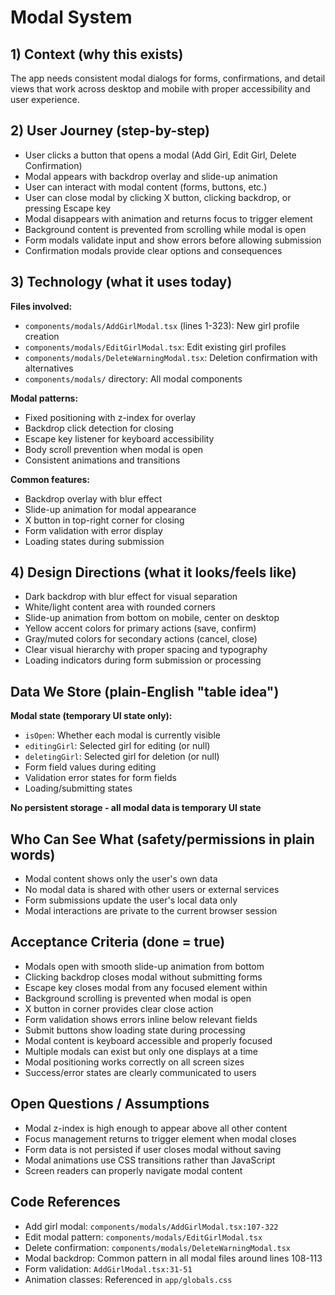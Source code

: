 # Modal System

## 1) Context (why this exists)
The app needs consistent modal dialogs for forms, confirmations, and detail views that work across desktop and mobile with proper accessibility and user experience.

## 2) User Journey (step-by-step)
- User clicks a button that opens a modal (Add Girl, Edit Girl, Delete Confirmation)
- Modal appears with backdrop overlay and slide-up animation
- User can interact with modal content (forms, buttons, etc.)
- User can close modal by clicking X button, clicking backdrop, or pressing Escape key
- Modal disappears with animation and returns focus to trigger element
- Background content is prevented from scrolling while modal is open
- Form modals validate input and show errors before allowing submission
- Confirmation modals provide clear options and consequences

## 3) Technology (what it uses today)
**Files involved:**
- `components/modals/AddGirlModal.tsx` (lines 1-323): New girl profile creation
- `components/modals/EditGirlModal.tsx`: Edit existing girl profiles
- `components/modals/DeleteWarningModal.tsx`: Deletion confirmation with alternatives
- `components/modals/` directory: All modal components

**Modal patterns:**
- Fixed positioning with z-index for overlay
- Backdrop click detection for closing
- Escape key listener for keyboard accessibility
- Body scroll prevention when modal is open
- Consistent animations and transitions

**Common features:**
- Backdrop overlay with blur effect
- Slide-up animation for modal appearance
- X button in top-right corner for closing
- Form validation with error display
- Loading states during submission

## 4) Design Directions (what it looks/feels like)
- Dark backdrop with blur effect for visual separation
- White/light content area with rounded corners
- Slide-up animation from bottom on mobile, center on desktop
- Yellow accent colors for primary actions (save, confirm)
- Gray/muted colors for secondary actions (cancel, close)
- Clear visual hierarchy with proper spacing and typography
- Loading indicators during form submission or processing

## Data We Store (plain-English "table idea")
**Modal state (temporary UI state only):**
- `isOpen`: Whether each modal is currently visible
- `editingGirl`: Selected girl for editing (or null)
- `deletingGirl`: Selected girl for deletion (or null)
- Form field values during editing
- Validation error states for form fields
- Loading/submitting states

**No persistent storage - all modal data is temporary UI state**

## Who Can See What (safety/permissions in plain words)
- Modal content shows only the user's own data
- No modal data is shared with other users or external services
- Form submissions update the user's local data only
- Modal interactions are private to the current browser session

## Acceptance Criteria (done = true)
- Modals open with smooth slide-up animation from bottom
- Clicking backdrop closes modal without submitting forms
- Escape key closes modal from any focused element within
- Background scrolling is prevented when modal is open
- X button in corner provides clear close action
- Form validation shows errors inline below relevant fields
- Submit buttons show loading state during processing
- Modal content is keyboard accessible and properly focused
- Multiple modals can exist but only one displays at a time
- Modal positioning works correctly on all screen sizes
- Success/error states are clearly communicated to users

## Open Questions / Assumptions
- Modal z-index is high enough to appear above all other content
- Focus management returns to trigger element when modal closes
- Form data is not persisted if user closes modal without saving
- Modal animations use CSS transitions rather than JavaScript
- Screen readers can properly navigate modal content

## Code References
- Add girl modal: `components/modals/AddGirlModal.tsx:107-322`
- Edit modal pattern: `components/modals/EditGirlModal.tsx`
- Delete confirmation: `components/modals/DeleteWarningModal.tsx`
- Modal backdrop: Common pattern in all modal files around lines 108-113
- Form validation: `AddGirlModal.tsx:31-51`
- Animation classes: Referenced in `app/globals.css`